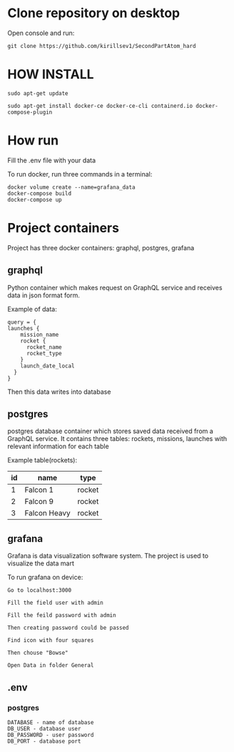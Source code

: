 # Clone repository on desktop
Open console and run:

    git clone https://github.com/kirillsev1/SecondPartAtom_hard

# HOW INSTALL
    sudo apt-get update

    sudo apt-get install docker-ce docker-ce-cli containerd.io docker-compose-plugin

# How run
Fill the .env file with your data

To run docker, run three commands in a terminal:

    docker volume create --name=grafana_data
    docker-compose build
    docker-compose up

# Project containers
Project has three docker containers: graphql, postgres, grafana
## graphql

Python container which makes request on GraphQL service
and receives data in json format form. 

Example of data:

    query = {
    launches {
        mission_name
        rocket {
          rocket_name
          rocket_type
        }
        launch_date_local
      }
    }

Then this data writes into database

## postgres
postgres database container which stores saved data received from a GraphQL 
service. It contains three tables: rockets, missions, launches with 
relevant information for each table

Example table(rockets):

 id |     name     |  type  
----|--------------|--------
  1 | Falcon 1     | rocket
  2 | Falcon 9     | rocket
  3 | Falcon Heavy | rocket

## grafana
Grafana is data visualization software system. 
The project is used to visualize the data mart

To run grafana on device:

    Go to localhost:3000

    Fill the field user with admin

    Fill the feild password with admin

    Then creating password could be passed

    Find icon with four squares

    Then chouse "Bowse"

    Open Data in folder General

## .env
### postgres
    DATABASE - name of database
    DB_USER - database user
    DB_PASSWORD - user password
    DB_PORT - database port
